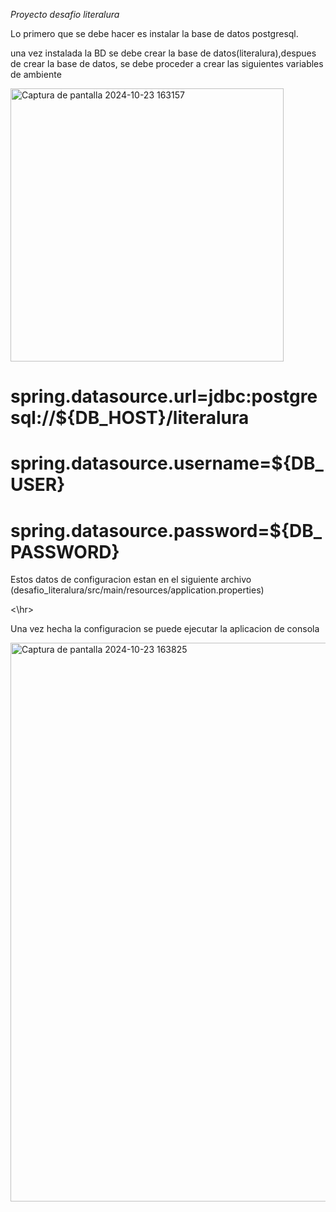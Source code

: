 <em> Proyecto desafio literalura </em>
<p>Lo primero que se debe hacer es instalar la base de datos postgresql.</p>
<p>una vez instalada la BD se debe crear la base de datos(literalura),despues de crear la base de datos, se debe proceder a crear las siguientes variables de ambiente</p>
<img width="437" alt="Captura de pantalla 2024-10-23 163157" src="https://github.com/user-attachments/assets/56d29688-3d79-46ea-95a6-4ec3a429ae8c">
<h1>spring.datasource.url=jdbc:postgresql://${DB_HOST}/literalura</h1>
<h1>spring.datasource.username=${DB_USER}</h1>
<h1>spring.datasource.password=${DB_PASSWORD}</h1>
<p>Estos datos de configuracion estan en el siguiente archivo (desafio_literalura/src/main/resources/application.properties)</p>
<\hr>
<p>Una vez hecha la configuracion se puede ejecutar la aplicacion de consola</p>

<img width="894" alt="Captura de pantalla 2024-10-23 163825" src="https://github.com/user-attachments/assets/081779eb-d0f2-40c8-a6bc-a9cf2aa4f66b">
